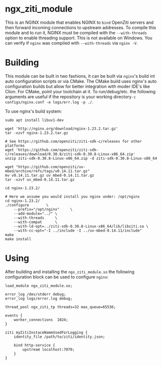 # ngx_ziti_module

This is an NGINX module that enables NGINX to `bind` OpenZiti servers and then forward incoming 
connections to upstream addresses. To compile this module and to run it, NGINX must be compiled 
with the `--with-threads` option to enable threading support. This is not available on Windows.
You can verify if `nginx` was compiled with `--with-threads` via `nginx -V`.

# Building

This module can be built in two fashions, it can be built via `nginx`'s build int auto configuration
scripts or via CMake. The CMake build uses nginx's auto configuration builds but allow for better
integration with moder IDE's like Clion. For CMake, point your toolchain at it. To run/debug/etc.
the following arguments are useful if the repository is your working directory`-c configs/nginx.conf -e logs/err.log -p ./`.


To use nginx's build system:

```shell
sudo apt install libuv1-dev

wget 'http://nginx.org/download/nginx-1.23.2.tar.gz'
tar -xzvf nginx-1.23.2.tar.gz

# See https://github.com/openziti/ziti-sdk-c/releases for other platforms
wget 'https://github.com/openziti/ziti-sdk-c/releases/download/0.30.8/ziti-sdk-0.30.8-Linux-x86_64.zip'
unzip ziti-sdk-0.30.8-Linux-x86_64.zip -d ziti-sdk-0.30.8-Linux-x86_64 

wget "https://github.com/openziti/uv-mbed/archive/refs/tags/v0.14.11.tar.gz"
mv v0.14.11.tar.gz uv_mbed-0.14.11.tar.gz
tar -xzvf uv_mbed-0.14.11.tar.gz

cd nginx-1.23.2/

# Here we assume you would install you nginx under: /opt/nginx
cd nginx-1.23.2/
./configure        \
    --prefix="/opt/nginx"     \
    --add-module="../" \
    --with-threads     \
    --with-compat      \
    --with-ld-opt=../ziti-sdk-0.30.8-Linux-x86_64/lib/libziti.so \
    --with-cc-opt="-I ../include -I ../uv-mbed-0.14.11/include"
make
make install
```


# Using

After building and installing the `ngx_ziti_module.so` the following configuration block
can be used to configure `nginx`:

```
load_module ngx_ziti_module.so;

error_log /dev/stderr debug;
error_log logs/error.log debug;

thread_pool ngx_ziti_tp threads=32 max_queue=65536;

events {
    worker_connections  1024;
}

ziti myZitiInstaceNameUsedForLogging {
    identity_file /path/to/ziti/identity.json;

    bind http-service {
        upstream localhost:7070;
    }
}
```
